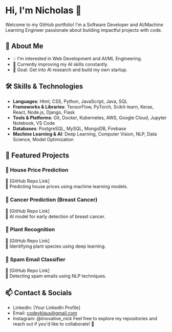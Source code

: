 # Hi, I'm Nicholas 👋

Welcome to my GitHub portfolio! I'm a Software Developer and AI/Machine Learning Engineer passionate about building impactful projects with code.

## 🚀 About Me
- 💡 I'm interested in Web Development and AI/ML Engineering.
- 🌱 Currently improving my AI skills constantly.
- 🎯 Goal: Get into AI research and build my own startup.

## 🛠 Skills & Technologies
- **Languages**: Html, CSS, Python, JavaScript, Java, SQL
- **Frameworks & Libraries**: TensorFlow, PyTorch, Scikit-learn, Keras, React, Node.js, Django, Flask
- **Tools & Platforms**: Git, Docker, Kubernetes, AWS, Google Cloud, Jupyter Notebook, VS Code
- **Databases**: PostgreSQL, MySQL, MongoDB, Firebase
- **Machine Learning & AI**: Deep Learning, Computer Vision, NLP, Data Science, Model Optimization

## 🌟 Featured Projects

### 📌 House Price Prediction
🔗 [GitHub Repo Link]  
📖 Predicting house prices using machine learning models.

### 📌 Cancer Prediction (Breast Cancer)
🔗 [GitHub Repo Link]  
📖 AI model for early detection of breast cancer.

### 📌 Plant Recognition
🔗 [GitHub Repo Link]  
📖 Identifying plant species using deep learning.

### 📌 Spam Email Classifier
🔗 [GitHub Repo Link]  
📖 Detecting spam emails using NLP techniques.

## 📫 Contact & Socials
- LinkedIn: [Your LinkedIn Profile]
- Email: codeyklaus@gmail.com
- Instagram: @iinovative_nick
Feel free to explore my repositories and reach out if you'd like to collaborate! 🚀

